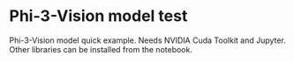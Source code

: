 # Phi-3-Vision model test
Phi-3-Vision model quick example. Needs NVIDIA Cuda Toolkit and Jupyter. Other libraries can be installed from the notebook.
